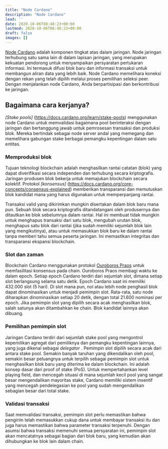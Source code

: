```yaml
---
title: "Node Cardano"
description: "Node Cardano"
lead: ''
date: 2020-10-06T08:48:23+00:00
lastmod: 2020-10-06T08:48:23+00:00
draft: false
images: []
---
```


[Node Cardano](https://docs.cardano.org/cardano-components/cardano-node) adalah komponen tingkat atas dalam jaringan. Node jaringan terhubung satu sama lain di dalam lapisan jaringan, yang merupakan kekuatan pendorong untuk menyampaikan persyaratan pertukaran informasi. Ini termasuk difusi blok baru dan informasi transaksi untuk membangun aliran data yang lebih baik. Node Cardano memelihara koneksi dengan rekan yang telah dipilih melalui proses pemilihan seleksi peer. Dengan menjalankan node Cardano, Anda berpartisipasi dan berkontribusi ke jaringan.

## Bagaimana cara kerjanya?

*[Stake pools]* (https://docs.cardano.org/learn/stake-pools) menggunakan node Cardano untuk memvalidasi bagaimana pool berinteraksi dengan jaringan dan bertanggung jawab untuk pemrosesan transaksi dan produksi blok. Mereka bertindak sebagai node server andal yang memegang dan memelihara gabungan stake berbagai pemangku kepentingan dalam satu entitas.

### Memproduksi blok

Tujuan teknologi blockchain adalah menghasilkan rantai catatan (blok) yang dapat diverifikasi secara independen dan terhubung secara kriptografis. Jaringan produsen blok bekerja untuk memajukan blockchain secara kolektif. Protokol *[konsensus]* (https://docs.cardano.org/core-concepts/consensus-explained) memberikan transparansi dan memutuskan blok kandidat mana yang harus digunakan untuk memperpanjang rantai.

Transaksi valid yang dikirimkan mungkin disertakan dalam blok baru mana pun. Sebuah blok secara kriptografis ditandatangani oleh produsernya dan ditautkan ke blok sebelumnya dalam rantai. Hal ini membuat tidak mungkin untuk menghapus transaksi dari satu blok, mengubah urutan blok, menghapus satu blok dari rantai (jika sudah memiliki sejumlah blok lain yang mengikutinya), atau untuk memasukkan blok baru ke dalam rantai tanpa memberi tahu semua peserta jaringan. Ini memastikan integritas dan transparansi ekspansi blockchain.

### Slot dan zaman

Blockchain Cardano menggunakan protokol [Ouroboros Praos](https://eprint.iacr.org/2017/573.pdf) untuk memfasilitasi konsensus pada chain. Ouroboros Praos membagi waktu ke dalam epoch. Setiap epoch Cardano terdiri dari sejumlah slot, dimana setiap slot berlangsung selama satu detik. Epoch Cardano saat ini memiliki 432.000 slot (5 hari). Di slot mana pun, nol atau lebih node penghasil blok dapat dinominasikan untuk menjadi pemimpin slot. Rata-rata, satu node diharapkan dinominasikan setiap 20 detik, dengan total 21.600 nominasi per epoch. Jika pemimpin slot yang dipilih secara acak menghasilkan blok, salah satunya akan ditambahkan ke chain. Blok kandidat lainnya akan dibuang.

### Pemilihan pemimpin slot

Jaringan Cardano terdiri dari sejumlah stake pool yang mengontrol kepemilikan agregat dari pemiliknya dan pemangku kepentingan lainnya, yang juga dikenal sebagai *delegator* . Pemimpin slot dipilih secara acak dari antara stake pool. Semakin banyak taruhan yang dikendalikan oleh pool, semakin besar peluangnya untuk terpilih sebagai pemimpin slot untuk menghasilkan blok baru yang diterima ke dalam blockchain. Ini adalah konsep dasar dari proof of stake (PoS). Untuk mempertahankan level playing field, dan mencegah situasi di mana sejumlah kecil pool yang sangat besar mengendalikan mayoritas stake, Cardano memiliki sistem insentif yang mencegah pendelegasian ke pool yang sudah mengendalikan sebagian besar dari total stake.

### Validasi transaksi

Saat memvalidasi transaksi, pemimpin slot perlu memastikan bahwa pengirim telah memasukkan cukup dana untuk membayar transaksi itu dan juga harus memastikan bahwa parameter transaksi terpenuhi. Dengan asumsi bahwa transaksi memenuhi semua persyaratan ini, pemimpin slot akan mencatatnya sebagai bagian dari blok baru, yang kemudian akan dihubungkan ke blok lain dalam chain.
